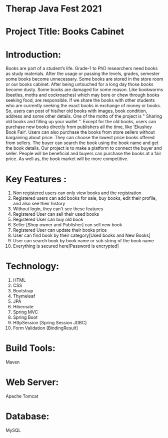 # Therap Java Fest 2021
# Project Title: Books Cabinet

# Introduction:
Books are part of a student’s life. Grade-1 to PhD researchers need books as study materials. After the usage or passing the levels, grades, semester some books become unnecessary. Some books are stored in the store room or our books cabinet. After being untouched for a long day those books become dusty. Some books are damaged for some reason. Like bookworms (beetles, moths and cockroaches) which may bore or chew through books seeking food, are responsible. If we share the books with other students who are currently seeking the exact books in exchange of money or books. So, users can post of his/her old books with images, book condition, address and some other details. One of the motto of the project is " Sharing old books and filling up your wallet ".
Except for the old books, users can purchase new books directly from publishers all the time, like ‘Ekushey Book Fair‘. Users can also purchase the books from store sellers without bargaining about price. They can choose the lowest price books offered from sellers. The buyer can search the book using the book name and get the book details. Our project is to make a platform to connect the buyer and seller. People will be beneficial and buyers can purchase the books at a fair price. As well as, the book market will be more competitive.

# Key Features :
1. Non registered users can only view books and the registration 
2. Registered users can add books for sale, buy books, edit their profile, and also see their history
3. Without login, they can't see these features 
4. Registered User can sell their used books
5. Registered User can buy old book
6. Seller [Shop owner and Publisher] can sell new book
7. Registered User can update their books price
8. User can find book by their category[Used books and New Books]
9. User can search book by book name or sub string of the book name
10. Everything is secured here[Password is encrypted]

# Technology:
1. HTML
2. CSS
3. Bootstrap
4. Thymeleaf
5. JPA 
6. Hibernate
7. Spring MVC
8. Spring Boot
9. HttpSession [Spring Session JDBC]
10. Form Validation [BindingResult]

# Build Tools:
Maven

# Web Server:
Apache Tomcat

# Database:
MySQL
